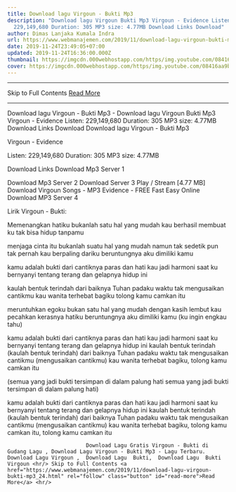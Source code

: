 ```yaml
---
title: Download lagu Virgoun - Bukti Mp3
description: "Download lagu Virgoun Bukti Mp3 Virgoun - Evidence Listen:
  229,149,680 Duration: 305 MP3 size: 4.77MB Download Links Download"
author: Dimas Lanjaka Kumala Indra
url: https://www.webmanajemen.com/2019/11/download-lagu-virgoun-bukti-mp3_24.html
date: 2019-11-24T23:49:05+07:00
updated: 2019-11-24T16:36:00.000Z
thumbnail: https://imgcdn.000webhostapp.com/https/img.youtube.com/08416aa9bf89d3b183b251382ac6a5a7.jpeg
cover: https://imgcdn.000webhostapp.com/https/img.youtube.com/08416aa9bf89d3b183b251382ac6a5a7.jpeg
---
```


<hr/> Skip to Full Contents <a href="https://www.webmanajemen.com/2019/11/download-lagu-virgoun-bukti-mp3_24.html" rel="follow" class="button" id="read-more">Read More</a> <hr/> Download lagu Virgoun - Bukti Mp3 - Download lagu Virgoun Bukti Mp3 Virgoun - Evidence Listen: 229,149,680 Duration: 305 MP3 size: 4.77MB Download Links Download Download lagu Virgoun - Bukti Mp3

  Virgoun - Evidence 

  Listen: 229,149,680 
  Duration: 305 
  MP3 size: 4.77MB 

  Download Links 
  Download Mp3 Server 1 

  Download Mp3 Server 2 
  Download Server 3 
  Play / Stream [4.77 MB] Download Virgoun Songs - MP3 Evidence - FREE Fast Easy Online 
  Download MP3 Server 4 


                             
Lirik Virgoun - Bukti:
                             
Memenangkan hatiku
  bukanlah satu hal yang mudah
  kau berhasil membuat
  ku tak bisa hidup tanpamu
  
  menjaga cinta itu
  bukanlah suatu hal yang mudah
  namun tak sedetik pun
  tak pernah kau berpaling dariku
  beruntungnya aku dimiliki kamu
  
  kamu adalah bukti
  dari cantiknya paras dan hati
  kau jadi harmoni saat ku bernyanyi
  tentang terang dan gelapnya hidup ini
  
  kaulah bentuk terindah
  dari baiknya Tuhan padaku
  waktu tak mengusaikan cantikmu
  kau wanita terhebat bagiku
  tolong kamu camkan itu
  
  meruntuhkan egoku bukan satu hal yang mudah
  dengan kasih lembut kau pecahkan kerasnya hatiku
  beruntungnya aku dimiliki kamu (ku ingin engkau tahu)
  
  kamu adalah bukti dari cantiknya paras dan hati
  kau jadi harmoni saat ku bernyanyi tentang terang dan gelapnya hidup ini
  kaulah bentuk terindah (kaulah bentuk terindah) dari baiknya Tuhan padaku
  waktu tak mengusaikan cantikmu (mengusaikan cantikmu)
  kau wanita terhebat bagiku, tolong kamu camkan itu
  
  (semua yang jadi bukti tersimpan di dalam palung hati
  semua yang jadi bukti tersimpan di dalam palung hati)
  
  kamu adalah bukti dari cantiknya paras dan hati
  kau jadi harmoni saat ku bernyanyi tentang terang dan gelapnya hidup ini
  kaulah bentuk terindah (kaulah bentuk terindah) dari baiknya Tuhan padaku
  waktu tak mengusaikan cantikmu (mengusaikan cantikmu)
  kau wanita terhebat bagiku, tolong kamu camkan itu, tolong kamu camkan itu                                 
                                 
                             Download Lagu Gratis Virgoun - Bukti di Gudang Lagu , Download Lagu Virgoun - Bukti Mp3 - Lagu Terbaru.                                                         Download Lagu Virgoun ,  Download Lagu  Bukti,  Download Lagu  Bukti Virgoun <hr/> Skip to Full Contents <a href="https://www.webmanajemen.com/2019/11/download-lagu-virgoun-bukti-mp3_24.html" rel="follow" class="button" id="read-more">Read More</a> <hr/>